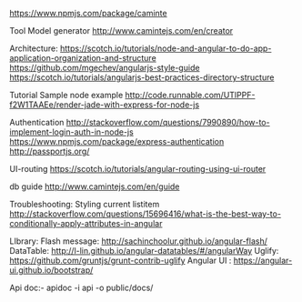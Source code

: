 https://www.npmjs.com/package/caminte

Tool
Model generator
http://www.camintejs.com/en/creator


Architecture:
https://scotch.io/tutorials/node-and-angular-to-do-app-application-organization-and-structure
https://github.com/mgechev/angularjs-style-guide
https://scotch.io/tutorials/angularjs-best-practices-directory-structure


Tutorial
Sample node example
http://code.runnable.com/UTlPPF-f2W1TAAEe/render-jade-with-express-for-node-js

Authentication
http://stackoverflow.com/questions/7990890/how-to-implement-login-auth-in-node-js
https://www.npmjs.com/package/express-authentication
http://passportjs.org/

UI-routing
https://scotch.io/tutorials/angular-routing-using-ui-router

db guide
http://www.camintejs.com/en/guide


Troubleshooting:
Styling current listitem
http://stackoverflow.com/questions/15696416/what-is-the-best-way-to-conditionally-apply-attributes-in-angular

LIbrary:
Flash message: http://sachinchoolur.github.io/angular-flash/
DataTable: http://l-lin.github.io/angular-datatables/#/angularWay
Uglify: https://github.com/gruntjs/grunt-contrib-uglify
Angular UI : https://angular-ui.github.io/bootstrap/


Api doc:-
apidoc -i api -o public/docs/
